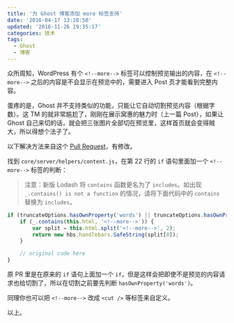 ```yaml
---
title: '为 Ghost 博客添加 more 标签支持'
date: '2016-04-17 13:28:50'
updated: '2016-11-26 19:35:17'
categories: 技术
tags:
  - Ghost
  - 博客
---
```


众所周知，WordPress 有个 `<!--more-->` 标签可以控制预览输出的内容，在 `<!--more-->` 之后的内容是不会显示在预览中的，需要进入 Post 页才能看到完整内容。

蛋疼的是，Ghost 并不支持类似的功能，只能让它自动切割预览内容（根据字数）。这 TM 的就非常尴尬了，刚刚在展示窝惠的魅力时（上一篇 Post），如果让 Ghost 自己来切的话，就会把三张图片全部切在预览里，这样首页就会变得贼大，所以得想个法子了。

<!--more-->

以下解决方法来自这个 [Pull Request](https://github.com/arianf/Ghost/commit/3bb95eb6028ed63f37fff0809932d4aac01b20ed)，有修改。

找到 `core/server/helpers/content.js`，在第 22 行的 `if` 语句里面加一个 `<!--more-->` 标签的判断：

> 注意：新版 Lodash 将 `contains` 函数更名为了 `includes`。如出现 `_.contains() is not a function` 的情况，请将下面代码中的 `contains` 替换为 `includes`。

```javascript
if (truncateOptions.hasOwnProperty('words') || truncateOptions.hasOwnProperty('characters')) {
    if (_.contains(this.html, '<!--more-->')) {
        var split = this.html.split('<!--more-->', 2);
        return new hbs.handlebars.SafeString(split[0]);
    }

    // original code here
}
```

原 PR 里是在原来的 `if` 语句上面加一个 `if`，但是这样会把即使不是预览的内容请求也给切割了，所以在切割之前要先判断 `hasOwnProperty('words')`。

同理你也可以把 `<!--more-->` 改成 `<cut />` 等标签来自定义。

以上。
